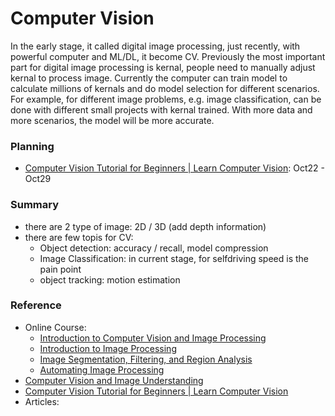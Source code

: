 # Computer Vision


In the early stage, it called digital image processing, just recently, with powerful computer and ML/DL, it become CV. Previously the most important part for digital image processing is kernal, people need to manually adjust kernal to process image. Currently the computer can train model to calculate millions of kernals and do model selection for different scenarios. For example, for different image problems, e.g. image classification, can be done with different small projects with kernal trained. With more data and more scenarios, the model will be more accurate. 


### Planning
* [Computer Vision Tutorial for Beginners | Learn Computer Vision](https://www.projectpro.io/data-science-in-python-tutorial/computer-vision-tutorial-for-beginners#mcetoc_1fcvfccbed):  Oct22 - Oct29

### Summary
* there are 2 type of image: 2D / 3D (add depth information)
* there are few topis for CV: 
   * Object detection: accuracy / recall, model compression
   * Image Classification: in current stage, for selfdriving speed is the pain point
   * object tracking: motion estimation



### Reference
* Online Course:
   * [Introduction to Computer Vision and Image Processing](https://www.coursera.org/learn/introduction-computer-vision-watson-opencv)
   * [Introduction to Image Processing](https://www.coursera.org/learn/introduction-image-processing/home/week/3)
   * [Image Segmentation, Filtering, and Region Analysis](https://www.coursera.org/learn/image-segmentation/home/week/1)
   * [Automating Image Processing](https://www.coursera.org/learn/automating-image-processing/home/week/1)
* [Computer Vision and Image Understanding](https://www.sciencedirect.com/journal/computer-vision-and-image-understanding/vol/221/suppl/C)	
* [Computer Vision Tutorial for Beginners | Learn Computer Vision](https://www.projectpro.io/data-science-in-python-tutorial/computer-vision-tutorial-for-beginners#mcetoc_1fcvfccbed)
* Articles:
